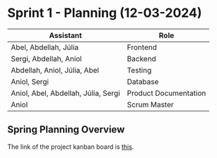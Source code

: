 # Sprint 1 - Planning (12-03-2024)

| **Assistant**                       | **Role**              |
|-------------------------------------|-----------------------|
| Abel, Abdellah, Júlia               | Frontend              |
| Sergi, Abdellah, Aniol              | Backend               |
| Abdellah, Aniol, Júlia, Abel        | Testing               |
| Aniol, Sergi                        | Database              |
| Aniol, Abel, Abdellah, Júlia, Sergi | Product Documentation |
| Aniol                               | Scrum Master          |

## Spring Planning Overview

The link of the project kanban board is [this](https://github.com/orgs/Computer-Engineering-UdL/projects/2).